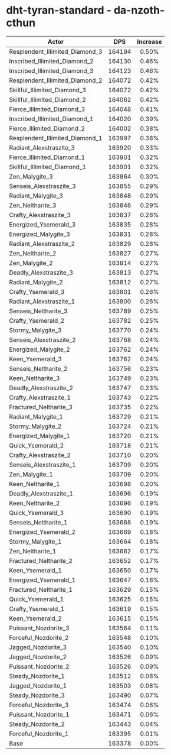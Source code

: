 # dht-tyran-standard - da-nzoth-cthun
| Actor | DPS | Increase |
|---|:---:|:---:|
|Resplendent_Illimited_Diamond_3|164194|0.50%|
|Inscribed_Illimited_Diamond_2|164130|0.46%|
|Inscribed_Illimited_Diamond_3|164123|0.46%|
|Resplendent_Illimited_Diamond_2|164072|0.42%|
|Skillful_Illimited_Diamond_3|164072|0.42%|
|Skillful_Illimited_Diamond_2|164062|0.42%|
|Fierce_Illimited_Diamond_3|164048|0.41%|
|Inscribed_Illimited_Diamond_1|164020|0.39%|
|Fierce_Illimited_Diamond_2|164002|0.38%|
|Resplendent_Illimited_Diamond_1|163997|0.38%|
|Radiant_Alexstraszite_3|163920|0.33%|
|Fierce_Illimited_Diamond_1|163901|0.32%|
|Skillful_Illimited_Diamond_1|163901|0.32%|
|Zen_Malygite_3|163864|0.30%|
|Senseis_Alexstraszite_3|163855|0.29%|
|Radiant_Malygite_3|163848|0.29%|
|Zen_Neltharite_3|163846|0.29%|
|Crafty_Alexstraszite_3|163837|0.28%|
|Energized_Ysemerald_3|163835|0.28%|
|Energized_Malygite_3|163831|0.28%|
|Radiant_Alexstraszite_2|163829|0.28%|
|Zen_Neltharite_2|163827|0.27%|
|Zen_Malygite_2|163814|0.27%|
|Deadly_Alexstraszite_3|163813|0.27%|
|Radiant_Malygite_2|163812|0.27%|
|Crafty_Ysemerald_3|163801|0.26%|
|Radiant_Alexstraszite_1|163800|0.26%|
|Senseis_Neltharite_3|163789|0.25%|
|Crafty_Ysemerald_2|163782|0.25%|
|Stormy_Malygite_3|163770|0.24%|
|Senseis_Alexstraszite_2|163768|0.24%|
|Energized_Malygite_2|163762|0.24%|
|Keen_Ysemerald_3|163762|0.24%|
|Senseis_Neltharite_2|163756|0.23%|
|Keen_Neltharite_3|163749|0.23%|
|Deadly_Alexstraszite_2|163747|0.23%|
|Crafty_Alexstraszite_1|163743|0.22%|
|Fractured_Neltharite_3|163735|0.22%|
|Radiant_Malygite_1|163729|0.21%|
|Stormy_Malygite_2|163724|0.21%|
|Energized_Malygite_1|163720|0.21%|
|Quick_Ysemerald_2|163718|0.21%|
|Crafty_Alexstraszite_2|163710|0.20%|
|Senseis_Alexstraszite_1|163709|0.20%|
|Zen_Malygite_1|163709|0.20%|
|Keen_Neltharite_1|163698|0.20%|
|Deadly_Alexstraszite_1|163696|0.19%|
|Keen_Neltharite_2|163696|0.19%|
|Quick_Ysemerald_3|163690|0.19%|
|Senseis_Neltharite_1|163688|0.19%|
|Energized_Ysemerald_2|163669|0.18%|
|Stormy_Malygite_1|163664|0.18%|
|Zen_Neltharite_1|163662|0.17%|
|Fractured_Neltharite_2|163652|0.17%|
|Keen_Ysemerald_1|163650|0.17%|
|Energized_Ysemerald_1|163647|0.16%|
|Fractured_Neltharite_1|163629|0.15%|
|Quick_Ysemerald_1|163625|0.15%|
|Crafty_Ysemerald_1|163619|0.15%|
|Keen_Ysemerald_2|163615|0.15%|
|Puissant_Nozdorite_3|163564|0.11%|
|Forceful_Nozdorite_2|163548|0.10%|
|Jagged_Nozdorite_3|163540|0.10%|
|Jagged_Nozdorite_2|163526|0.09%|
|Puissant_Nozdorite_2|163526|0.09%|
|Steady_Nozdorite_1|163512|0.08%|
|Jagged_Nozdorite_1|163503|0.08%|
|Steady_Nozdorite_3|163490|0.07%|
|Forceful_Nozdorite_3|163474|0.06%|
|Puissant_Nozdorite_1|163471|0.06%|
|Steady_Nozdorite_2|163443|0.04%|
|Forceful_Nozdorite_1|163395|0.01%|
|Base|163378|0.00%|
